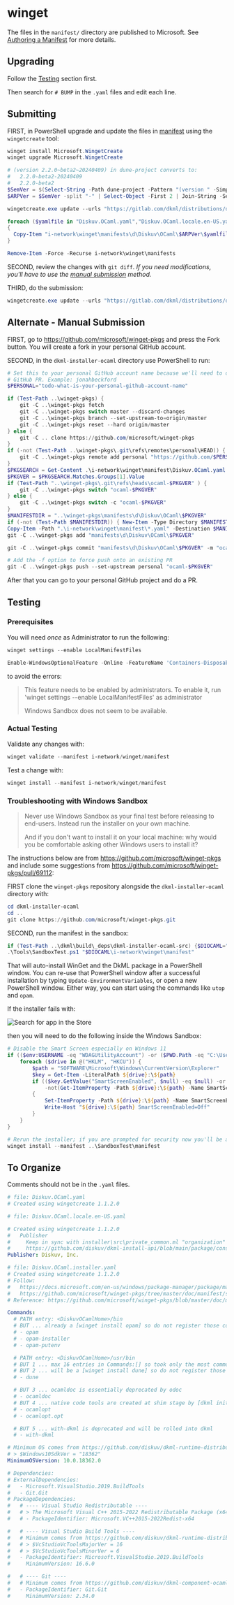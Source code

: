 # winget

The files in the `manifest/` directory are published to Microsoft. See
[Authoring a Manifest](https://github.com/microsoft/winget-pkgs/blob/master/doc/README.md#authoring-a-manifest)
for more details.

## Upgrading

Follow the [Testing](#testing) section first.

Then search for `# BUMP` in the `.yaml` files and edit each line.

## Submitting

FIRST, in PowerShell upgrade and update the files in [manifest](manifest/) using the `wingetcreate` tool:

```powershell
winget install Microsoft.WingetCreate
winget upgrade Microsoft.WingetCreate

# (version 2.2.0~beta2~20240409) in dune-project converts to:
#   2.2.0-beta2-20240409
#   2.2.0-beta2
$SemVer = $(Select-String -Path dune-project -Pattern "(version " -SimpleMatch | Select-Object -First 1).Line -replace "\(","" -replace "\)","" -replace "~","-" -split " " | Select-Object -Index 1
$ARPVer = $SemVer -split "-" | Select-Object -First 2 | Join-String -Separator "-"

wingetcreate.exe update --urls "https://gitlab.com/dkml/distributions/dkml/-/releases/$SemVer/downloads/setup64nu.exe|x64|user" --version "$ARPVer" --out i-network/winget Diskuv.OCaml

foreach ($yamlfile in "Diskuv.OCaml.yaml","Diskuv.OCaml.locale.en-US.yaml","Diskuv.OCaml.installer.yaml")
{
  Copy-Item "i-network\winget\manifests\d\Diskuv\OCaml\$ARPVer\$yamlfile" "i-network\winget\manifest\$yamlfile"
}

Remove-Item -Force -Recurse i-network\winget\manifests
```

SECOND, review the changes with `git diff`. *If you need modifications, you'll have to use the [manual submission](#alternate---manual-submission) method.*

THIRD, do the submission:

```powershell
wingetcreate.exe update --urls "https://gitlab.com/dkml/distributions/dkml/-/releases/$SemVer/downloads/setup64nu.exe|x64|user" --version "$ARPVer" --submit Diskuv.OCaml
```

## Alternate - Manual Submission

FIRST, go to <https://github.com/microsoft/winget-pkgs> and press the Fork
button. You will create a fork in your personal GitHub account.

SECOND, in the `dkml-installer-ocaml` directory use PowerShell to run:

```powershell
# Set this to your personal GitHub account name because we'll need to do a
# GitHub PR. Example: jonahbeckford
$PERSONAL="todo-what-is-your-personal-github-account-name"

if (Test-Path ..\winget-pkgs) {
    git -C ..\winget-pkgs fetch
    git -C ..\winget-pkgs switch master --discard-changes
    git -C ..\winget-pkgs branch --set-upstream-to=origin/master
    git -C ..\winget-pkgs reset --hard origin/master
} else {
    git -C .. clone https://github.com/microsoft/winget-pkgs
}
if (-not (Test-Path ..\winget-pkgs\.git\refs\remotes\personal\HEAD)) {
    git -C ..\winget-pkgs remote add personal "https://github.com/$PERSONAL/winget-pkgs.git"
}
$PKGSEARCH = Get-Content .\i-network\winget\manifest\Diskuv.OCaml.yaml | Select-String -Pattern "^PackageVersion: *([0-9a-z.-]+)" -CaseSensitive
$PKGVER = $PKGSEARCH.Matches.Groups[1].Value
if (Test-Path "..\winget-pkgs\.git\refs\heads\ocaml-$PKGVER" ) {
    git -C ..\winget-pkgs switch "ocaml-$PKGVER"
} else {
    git -C ..\winget-pkgs switch -c "ocaml-$PKGVER"
}
$MANIFESTDIR = "..\winget-pkgs\manifests\d\Diskuv\OCaml\$PKGVER"
if (-not (Test-Path $MANIFESTDIR)) { New-Item -Type Directory $MANIFESTDIR }
Copy-Item -Path ".\i-network\winget\manifest\*.yaml" -Destination $MANIFESTDIR
git -C ..\winget-pkgs add "manifests\d\Diskuv\OCaml\$PKGVER"

git -C ..\winget-pkgs commit "manifests\d\Diskuv\OCaml\$PKGVER" -m "ocaml $PKGVER"

# Add the -f option to force push onto an existing PR
git -C ..\winget-pkgs push --set-upstream personal "ocaml-$PKGVER"
```

After that you can go to your personal GitHub project and do a PR.

## Testing

### Prerequisites

You will need *once* as Administrator to run the following:

```powershell
winget settings --enable LocalManifestFiles

Enable-WindowsOptionalFeature -Online -FeatureName 'Containers-DisposableClientVM'
```

to avoid the errors:

> This feature needs to be enabled by administrators. To enable it, run 'winget settings --enable LocalManifestFiles' as administrator
>
> Windows Sandbox does not seem to be available.

### Actual Testing

Validate any changes with:

```powershell
winget validate --manifest i-network/winget/manifest
```

Test a change with:

```powershell
winget install --manifest i-network/winget/manifest
```

### Troubleshooting with Windows Sandbox

> Never use Windows Sandbox as your final test before releasing to end-users.
> Instead run the installer on your own machine.
>
> And if you don't want to install it on your local machine:
> why would you be comfortable asking other Windows users to install it?

The instructions below are from <https://github.com/microsoft/winget-pkgs> and
include some suggestions from <https://github.com/microsoft/winget-pkgs/pull/69112>:

FIRST clone the `winget-pkgs` repository alongside the `dkml-installer-ocaml`
directory with:

```powershell
cd dkml-installer-ocaml
cd ..
git clone https://github.com/microsoft/winget-pkgs.git
```

SECOND, run the manifest in the sandbox:

```powershell
if (Test-Path ..\dkml\build\_deps\dkml-installer-ocaml-src) {$DIOCAML="..\dkml\build\_deps\dkml-installer-ocaml-src"} else {$DIOCAML="..\dkml-installer-ocaml"}
.\Tools\SandboxTest.ps1 "$DIOCAML\i-network\winget\manifest"
```

That will auto-install WinGet and the DkML package in a PowerShell window. You can re-use that PowerShell window
after a successful installation by typing `Update-EnvironmentVariables`, or open a new PowerShell window.
Either way, you can start using the commands like `utop` and `opam`.

If the installer fails with:

![Search for app in the Store](https://user-images.githubusercontent.com/71855677/184410812-08ba2ab8-8c3d-490d-8c38-b6b3a6df41a4.png)

then you will need to do the following inside the Windows Sandbox:

```powershell
# Disable the Smart Screen especially on Windows 11
if (($env:USERNAME -eq "WDAGUtilityAccount") -or ($PWD.Path -eq "C:\Users\WDAGUtilityAccount\Desktop\winget-pkgs")) {
    foreach ($drive in @("HKLM", "HKCU")) {
        $path = "SOFTWARE\Microsoft\Windows\CurrentVersion\Explorer"
        $key = Get-Item -LiteralPath ${drive}:\${path}
        if (($key.GetValue("SmartScreenEnabled", $null) -eq $null) -or
            -not(Get-ItemProperty -Path ${drive}:\${path} -Name SmartScreenEnabled))
        {
            Set-ItemProperty -Path ${drive}:\${path} -Name SmartScreenEnabled -Value Off -Force
            Write-Host "${drive}:\${path} SmartScreenEnabled=Off"
        }
    }
}

# Rerun the installer; if you are prompted for security now you'll be able to click through it
winget install --manifest ..\SandboxTest\manifest
```

## To Organize

Comments should not be in the `.yaml` files.

```yaml
# file: Diskuv.OCaml.yaml
# Created using wingetcreate 1.1.2.0
```

```yaml
# file: Diskuv.OCaml.locale.en-US.yaml

# Created using wingetcreate 1.1.2.0
#   Publisher
#     Keep in sync with installer\src\private_common.ml "organization" which is used by
#     https://github.com/diskuv/dkml-install-api/blob/main/package/console/common/Windows_registry.ml
Publisher: Diskuv, Inc.
```

```yaml
# file: Diskuv.OCaml.installer.yaml
# Created using wingetcreate 1.1.2.0
# Follow:
#   https://docs.microsoft.com/en-us/windows/package-manager/package/manifest?tabs=minschema%2Cversion-example#tips-and-best-practices
#   https://github.com/microsoft/winget-pkgs/tree/master/doc/manifest/schema/1.2.0#best-practices
# Reference: https://github.com/microsoft/winget-pkgs/blob/master/doc/manifest/schema/1.2.0/installer.md

Commands:
  # PATH entry: <DiskuvOCamlHome>/bin
  # BUT ... already a [winget install opam] so do not register those commands!
  # - opam
  # - opam-installer
  # - opam-putenv

  # PATH entry: <DiskuvOCamlHome>/usr/bin
  # BUT 1 ... max 16 entries in Commands:[] so took only the most commonly used
  # BUT 2 ... will be a [winget install dune] so do not register those commands!
  # - dune

  # BUT 3 ... ocamldoc is essentially deprecated by odoc
  # - ocamldoc
  # BUT 4 ... native code tools are created at shim stage by [dkml init] or the shims [dune] or [opam]
  # - ocamlopt
  # - ocamlopt.opt

  # BUT 5 ... with-dkml is deprecated and will be rolled into dkml
  # - with-dkml

# Minimum OS comes from https://github.com/diskuv/dkml-runtime-distribution/blob/ff7e6bcbf3dbdb37e64b20a57e2dea0fa9d27ed5/src/windows/Machine/Machine.psm1#L14:
# > $Windows10SdkVer = "18362"
MinimumOSVersion: 10.0.18362.0

# Dependencies:
# ExternalDependencies:
#   - Microsoft.VisualStudio.2019.BuildTools
#   - Git.Git
# PackageDependencies:
#   # ---- Visual Studio Redistributable ----
#   # > The Microsoft Visual C++ 2015-2022 Redistributable Package (x64) installs runtime components of Visual C++ Libraries required to run 64-bit applications developed with Visual C++ 2015, 2017, 2019 and 2022 on a computer that does not have Visual C++ 2015, 2017, 2019 and 2022 installed.
#   # - PackageIdentifier: Microsoft.VC++2015-2022Redist-x64

#   # ---- Visual Studio Build Tools ----
#   # Minimum comes from https://github.com/diskuv/dkml-runtime-distribution/blob/ff7e6bcbf3dbdb37e64b20a57e2dea0fa9d27ed5/src/windows/Machine/Machine.psm1#L94-L105:
#   # > $VcStudioVcToolsMajorVer = 16
#   # > $VcStudioVcToolsMinorVer = 6
#   - PackageIdentifier: Microsoft.VisualStudio.2019.BuildTools
#     MinimumVersion: 16.6.0

#   # ---- Git ----
#   # Minimum comes from https://github.com/diskuv/dkml-component-ocamlcompiler/blob/66af047444345a012213980269faffdf8ea83fb0/assets/staging-files/win32/setup-userprofile.ps1#L602-605
#   - PackageIdentifier: Git.Git
#     MinimumVersion: 2.34.0

```
